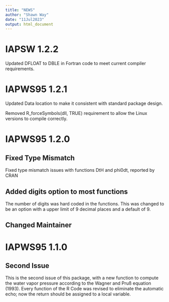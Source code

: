 ```yaml
---
title: "NEWS"
author: "Shawn Way"
date: "11Jul2023"
output: html_document
---
```


# IAPSW 1.2.2

Updated DFLOAT to DBLE in Fortran code to meet current compiler requirements.



# IAPWS95 1.2.1

Updated Data location to make it consistent with standard package design.

Removed  R_forceSymbols(dll, TRUE) requirement to allow the Linux versions to
compile correctly.


# IAPWS95 1.2.0

## Fixed Type Mismatch

Fixed type mismatch issues with functions DtH and phi0dt, reported by CRAN

## Added digits option to most functions

The number of digits was hard coded in the functions. This was changed to
be an option with a upper limit of 9 decimal places and a default of 9.

## Changed Maintainer



# IAPWS95 1.1.0

## Second Issue

This is the second issue of this package, with a new function to  compute the water vapor pressure according to the  Wagner and Pru&#223; equation (1993).
Every function of the R Code was revised to eliminate the automatic echo; now the return should be assigned to a local variable.

